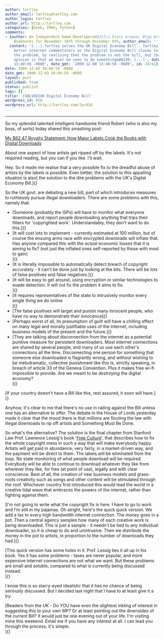 ```yaml
---
author: tartley
author_email: tartley@tartley.com
author_login: tartley
author_url: http://tartley.com
categories: [Geek, IMHO, Python]
comments:
- {author: An Independent Game Developer&#8217;s Diary &raquo; Blog Archive &raquo;
    Bookmarks for November 16th through December 8th, author_email: '', author_url: 'http://www.mibgames.co.uk/2009/12/08/bookmarks-for-november-16th-through-december-8th/',
  content: '[...] Tartley solves the UK Digital Economy Bill - Tartley, one of the
    better internet commentators on the Digital Economy Bill claims to have solved
    the problem, by realising that the problem is not the bill, but that the political
    opinion is that we must be seen to do something&#8230; [...]', date: '2009-12-08
    13:40:56 -0600', date_gmt: '2009-12-08 13:40:56 -0600', id: 24741}
date: 2009-12-03 10:04:59 -0600
date_gmt: 2009-12-03 10:04:59 -0600
layout: post
published: true
status: publish
tags: []
title: '[SOLVED]UK Digital Economy Bill'
wordpress_id: 918
wordpress_url: http://tartley.com/?p=918
...
```

---

So my splendid talented intelligent handsome friend Robert (who is also
my boss, of sorts) today shared this smashing post:

[My \$62.47 Royalty Statement: How Major Labels Cook the Books with
Digital
Downloads](http://gizmodo.com/5417318/my-6247-royalty-statement-how-major-labels-cook-the-books-with-digital-downloads)

About one aspect of how artists get ripped off by the labels. It's not
required reading, but you can if you like. I'll wait.

Hey. So it made me realise that a very possible fix to the dreadful
abuse of artists by the labels is possible. Even better, the solution to
this appalling situation is also[ the solution to the dire problems with
the UK's Digital Economy Bill.]{}

So the UK govt. are debating a new bill, part of which introduces
measures to ruthlessly pursue illegal downloaders. There are some
problems with this, namely that:

-   [Someone (probably the ISPs) will have to monitor what everyone
    downloads, and report people downloading anything that trips their
    filters for 'copyrighted work'. Understandably, they don't want to
    do this.]{}
-   [It will cost lots to implement - currently estimated at 100
    million, but of course the ensuing arms race with encrypted
    downloads will inflate that. Has anyone compared this with the
    *actual* economic losses that it is aiming to fix? (not just the
    inflated ones self-reported by those with most to gain)\
    ]{}
-   [It is literally impossible to automatically detect breach of
    copyright accurately - it can't be done just by looking at the bits.
    There will be lots of false positives and false negatives.]{}
-   [It will be easy to get around, using encryption or similar
    technologies to evade detection. It will not fix the problem it aims
    to fix.\
    ]{}
-   [It requires representatives of the state to intrusively monitor
    every single thing we do online\
    ]{}
-   [The false positives will target and punish many innocent people,
    who have no way to demonstrate their innocence]{}
-   [Perhaps worst of all, its presumption of guilt will have a chilling
    effect on many legal and morally justifiable uses of the internet,
    including business models of the present and the future.]{}
-   [They are talking about disconnection from the internet as a
    potential punitive measure for persistent downloaders. Most internet
    connections are shared by several people, and many of us use each
    other's connections all the time. Disconnecting one person for
    something that someone else downloaded is flagrantly wrong, and
    without wishing to be melodramatic, collective punishment like this
    is, strictly speaking, in breach of article 33 of the Geneva
    Convention. Plus it makes free wi-fi impossible to provide. Are we
    meant to be *destroying* the digital economy?\
    ]{}

[If your country doesn't have a Bill like this, rest assured, it soon
will have.]{}

Anyhow, it's clear to me that there's no use in railing against the Bill
unless one has an alternative to offer. The debate in the House of Lords
yesterday made it clear that the mood there is that millions are
flouting the law with illegal downloads to rip off artists and Something
Must Be Done.

So what's the alternative? The solution is the final chapter from
Stanford Law Prof. Lawrence Lessig's book '[Free
Culture](http://www.amazon.co.uk/Free-Culture-Nature-Future-Creativity/dp/0143034650)',
that describes how to fix the whole copyright mess in such a way that
will make everybody happy. Artists will get paid in abundance, very
fairly, in a market-driven way, and the payment will be direct to them.
The labels will be eliminated from the loop. No state monitoring of what
people download will be required. Everybody will be able to continue to
download whatever they like from wherever they like, for free (at point
of use), legally and with clear conscience. Best of all, the creation of
new business models and grass-roots creativity such as songs and other
content will be stimulated through the roof. Whichever country first
introduced this would lead the world in a creative tidal wave that
embraces the powers of the internet, rather than fighting against them.

[I'm not going to write what the copyright fix is here. I have to go to
work and I'm still in my pajamas. Oh alright, here's the quick quick
version. We add a tax to every high bandwidth internet connection. The
money goes in a pot. Then a central agency samples how many of each
creative work is being downloaded. This is just a sample - it needn't be
tied to any individual downloader, so it is cheap to do and unintrusive.
Then we distribute the money in the pot to artists, in proportion to the
number of downloads they had.]{}

[This quick version has some holes in it. Prof. Lessig ties it all up in
his book. Yes it has some problems - taxes are never popular, and more
expensive internet connections are not what we want. But these problems
are small and soluble, compared to what is currently being discussed
instead.\
]{}

I know this is so starry-eyed idealistic that it has no chance of being
seriously discussed. But I decided last night that I have to at least
give it a try.

[Readers from the UK - Do YOU have even the slightest inkling of
interest in suggesting this to your own MP? Or at least pointing out the
downsides of the current Bill? It would just be one evening out of your
life. I'm visiting mine this weekend. Email me if you have any interest
at all. I can lead you through the process, it's simple.\
]{}

